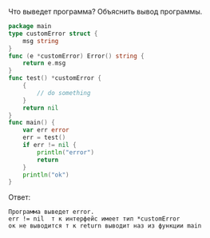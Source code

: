 
Что выведет программа? Объяснить вывод программы.

```go
package main
type customError struct {
	msg string
}
func (e *customError) Error() string {
	return e.msg
}
func test() *customError {
	{
		// do something
	}
	return nil
}
func main() {
	var err error
	err = test()
	if err != nil {
		println("error")
		return
	}
	println("ok")
}
```

Ответ:
```
Программа выведет error. 
err != nil  т к интерфейс имеет тип *customError
ок не выводится т к return выводит наз из функции main
```
